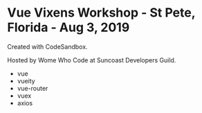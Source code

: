 # Vue Vixens Workshop - St Pete, Florida - Aug 3, 2019

Created with CodeSandbox.

Hosted by Wome Who Code at Suncoast Developers Guild.

- vue
- vueity
- vue-router
- vuex
- axios
